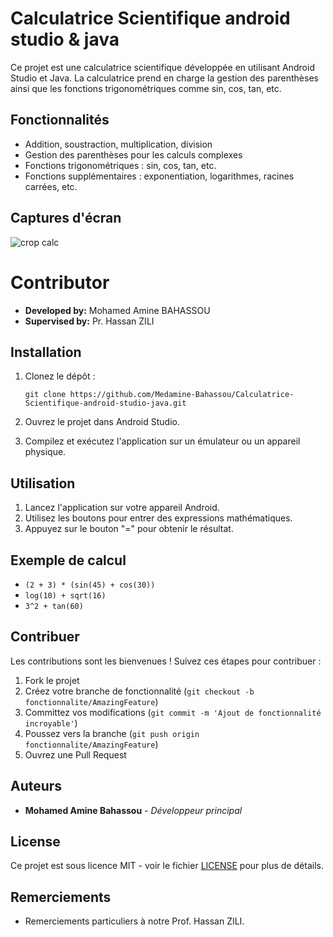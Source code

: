 # Calculatrice Scientifique android studio & java
Ce projet est une calculatrice scientifique développée en utilisant Android Studio et Java. La calculatrice prend en charge la gestion des parenthèses ainsi que les fonctions trigonométriques comme sin, cos, tan, etc.

## Fonctionnalités

- Addition, soustraction, multiplication, division
- Gestion des parenthèses pour les calculs complexes
- Fonctions trigonométriques : sin, cos, tan, etc.
- Fonctions supplémentaires : exponentiation, logarithmes, racines carrées, etc.

## Captures d'écran

![crop calc](https://github.com/Medamine-Bahassou/Calculatrice-Scientifique-android-studio-java/assets/146652318/d16adb14-65e6-44c1-b6a2-db86f141499d)

# Contributor
- **Developed by:** Mohamed Amine BAHASSOU
- **Supervised by:** Pr. Hassan ZILI

## Installation

1. Clonez le dépôt :
    ```
    git clone https://github.com/Medamine-Bahassou/Calculatrice-Scientifique-android-studio-java.git
    ```

2. Ouvrez le projet dans Android Studio.

3. Compilez et exécutez l'application sur un émulateur ou un appareil physique.

## Utilisation

1. Lancez l'application sur votre appareil Android.
2. Utilisez les boutons pour entrer des expressions mathématiques.
3. Appuyez sur le bouton "=" pour obtenir le résultat.

## Exemple de calcul

- `(2 + 3) * (sin(45) + cos(30))`
- `log(10) + sqrt(16)`
- `3^2 + tan(60)`

## Contribuer

Les contributions sont les bienvenues ! Suivez ces étapes pour contribuer :

1. Fork le projet
2. Créez votre branche de fonctionnalité (`git checkout -b fonctionnalite/AmazingFeature`)
3. Committez vos modifications (`git commit -m 'Ajout de fonctionnalité incroyable'`)
4. Poussez vers la branche (`git push origin fonctionnalite/AmazingFeature`)
5. Ouvrez une Pull Request

## Auteurs

- **Mohamed Amine Bahassou** - *Développeur principal* 

## License

Ce projet est sous licence MIT - voir le fichier [LICENSE](LICENSE) pour plus de détails.

## Remerciements

- Remerciements particuliers à notre Prof. Hassan ZILI.
